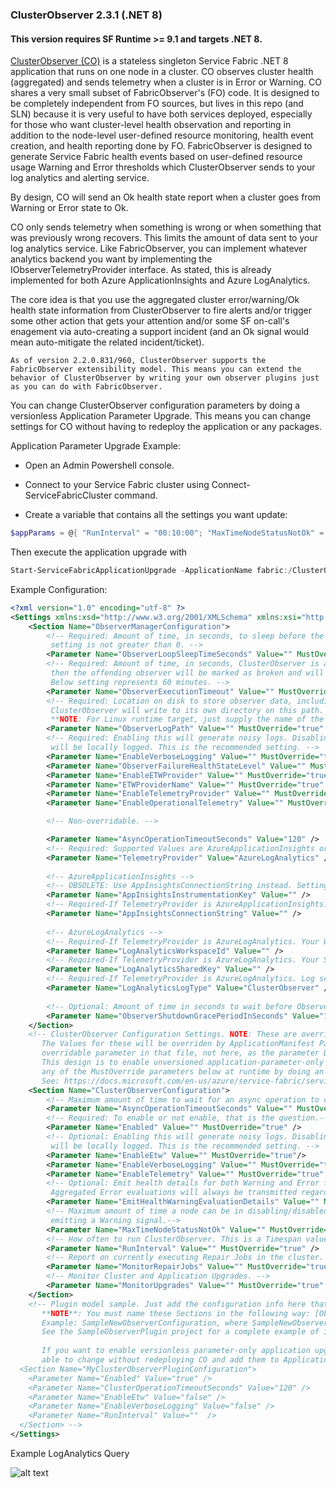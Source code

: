 ### ClusterObserver 2.3.1 (.NET 8)
#### This version requires SF Runtime >= 9.1 and targets .NET 8.

[ClusterObserver (CO)](https://github.com/microsoft/service-fabric-observer/tree/main/ClusterObserver) is a stateless singleton Service Fabric .NET 8 application that runs on one node in a cluster. CO observes cluster health (aggregated) 
and sends telemetry when a cluster is in Error or Warning. CO shares a very small subset of FabricObserver's (FO) code. It is designed to be completely independent from FO sources, 
but lives in this repo (and SLN) because it is very useful to have both services deployed, especially for those who want cluster-level health observation and reporting in addition to 
the node-level user-defined resource monitoring, health event creation, and health reporting done by FO. FabricObserver is designed to generate Service Fabric health events based on user-defined resource usage Warning and Error thresholds which ClusterObserver sends to your log analytics and alerting service.

By design, CO will send an Ok health state report when a cluster goes from Warning or Error state to Ok.

CO only sends telemetry when something is wrong or when something that was previously wrong recovers. This limits the amount of data sent to your log analytics service. Like FabricObserver, you can implement whatever analytics backend 
you want by implementing the IObserverTelemetryProvider interface. As stated, this is already implemented for both Azure ApplicationInsights and Azure LogAnalytics. 

The core idea is that you use the aggregated cluster error/warning/Ok health state information from ClusterObserver to fire alerts and/or trigger some other action that gets your attention and/or some SF on-call's enagement via auto-creating a support incident (and an Ok signal would mean auto-mitigate the related incident/ticket).  

```As of version 2.2.0.831/960, ClusterObserver supports the FabricObserver extensibility model. This means you can extend the behavior of ClusterObserver by writing your own observer plugins just as you can do with FabricObserver.```

You can change ClusterObserver configuration parameters by doing a versionless Application Parameter Upgrade. This means you can change settings for CO without having to redeploy the application or any packages.  

Application Parameter Upgrade Example: 

* Open an Admin Powershell console.

* Connect to your Service Fabric cluster using Connect-ServiceFabricCluster command. 

* Create a variable that contains all the settings you want update:

```Powershell
$appParams = @{ "RunInterval" = "00:10:00"; "MaxTimeNodeStatusNotOk" = "04:00:00"; }
```

Then execute the application upgrade with

```Powershell
Start-ServiceFabricApplicationUpgrade -ApplicationName fabric:/ClusterObserver -ApplicationTypeVersion 2.3.1 -ApplicationParameter $appParams -Monitored -FailureAction rollback
```

Example Configuration:  

```XML
<?xml version="1.0" encoding="utf-8" ?>
<Settings xmlns:xsd="http://www.w3.org/2001/XMLSchema" xmlns:xsi="http://www.w3.org/2001/XMLSchema-instance" xmlns="http://schemas.microsoft.com/2011/01/fabric">
	<Section Name="ObserverManagerConfiguration">
		<!-- Required: Amount of time, in seconds, to sleep before the next iteration of clusterobserver run loop. Internally, the run loop will sleep for 15 seconds if this
         setting is not greater than 0. -->
		<Parameter Name="ObserverLoopSleepTimeSeconds" Value="" MustOverride="true" />
		<!-- Required: Amount of time, in seconds, ClusterObserver is allowed to complete a run. If this time is exceeded, 
         then the offending observer will be marked as broken and will not run again. 
         Below setting represents 60 minutes. -->
		<Parameter Name="ObserverExecutionTimeout" Value="" MustOverride="true" />
		<!-- Required: Location on disk to store observer data, including ObserverManager. 
         ClusterObserver will write to its own directory on this path.
         **NOTE: For Linux runtime target, just supply the name of the directory (not a path with drive letter like you for Windows).** -->
		<Parameter Name="ObserverLogPath" Value="" MustOverride="true" />
		<!-- Required: Enabling this will generate noisy logs. Disabling it means only Warning and Error information 
         will be locally logged. This is the recommended setting. -->
		<Parameter Name="EnableVerboseLogging" Value="" MustOverride="true" />
		<Parameter Name="ObserverFailureHealthStateLevel" Value="" MustOverride="true" />
		<Parameter Name="EnableETWProvider" Value="" MustOverride="true" />
		<Parameter Name="ETWProviderName" Value="" MustOverride="true" />
		<Parameter Name="EnableTelemetryProvider" Value="" MustOverride="true" />
		<Parameter Name="EnableOperationalTelemetry" Value="" MustOverride="true" />

		<!-- Non-overridable. -->

		<Parameter Name="AsyncOperationTimeoutSeconds" Value="120" />
		<!-- Required: Supported Values are AzureApplicationInsights or AzureLogAnalytics as these providers are implemented. -->
		<Parameter Name="TelemetryProvider" Value="AzureLogAnalytics" />
		
		<!-- AzureApplicationInsights -->
		<!-- OBSOLETE: Use AppInsightsConnectionString instead. Setting this has no effect. -->
		<Parameter Name="AppInsightsInstrumentationKey" Value="" />
		<!-- Required-If TelemetryProvider is AzureApplicationInsights. Your Connection String. -->
		<Parameter Name="AppInsightsConnectionString" Value="" />
		
		<!-- AzureLogAnalytics -->
		<!-- Required-If TelemetryProvider is AzureLogAnalytics. Your Workspace Id. -->
		<Parameter Name="LogAnalyticsWorkspaceId" Value="" />
		<!-- Required-If TelemetryProvider is AzureLogAnalytics. Your Shared Key. -->
		<Parameter Name="LogAnalyticsSharedKey" Value="" />
		<!-- Required-If TelemetryProvider is AzureLogAnalytics. Log scope. Default is Application. -->
		<Parameter Name="LogAnalyticsLogType" Value="ClusterObserver" />
		
		<!-- Optional: Amount of time in seconds to wait before ObserverManager signals shutdown. -->
		<Parameter Name="ObserverShutdownGracePeriodInSeconds" Value="1" />
	</Section>
	<!-- ClusterObserver Configuration Settings. NOTE: These are overridable settings, see ApplicationManifest.xml. 
       The Values for these will be overriden by ApplicationManifest Parameter settings. Set DefaultValue for each
       overridable parameter in that file, not here, as the parameter DefaultValues in ApplicationManifest.xml will be used, by default. 
       This design is to enable unversioned application-parameter-only updates. This means you will be able to change
       any of the MustOverride parameters below at runtime by doing an ApplicationUpdate with ApplicationParameters flag. 
       See: https://docs.microsoft.com/en-us/azure/service-fabric/service-fabric-application-upgrade-advanced#upgrade-application-parameters-independently-of-version -->
	<Section Name="ClusterObserverConfiguration">
		<!-- Maximum amount of time to wait for an async operation to complete (e.g., any of the SF API calls..) -->
		<Parameter Name="AsyncOperationTimeoutSeconds" Value="" MustOverride="true" />
		<!-- Required: To enable or not enable, that is the question.-->
		<Parameter Name="Enabled" Value="" MustOverride="true" />
		<!-- Optional: Enabling this will generate noisy logs. Disabling it means only Warning and Error information 
         will be locally logged. This is the recommended setting. -->
		<Parameter Name="EnableEtw" Value="" MustOverride="true"/>
		<Parameter Name="EnableVerboseLogging" Value="" MustOverride="true" />
		<Parameter Name="EnableTelemetry" Value="" MustOverride="true" />
		<!-- Optional: Emit health details for both Warning and Error for aggregated cluster health? 
         Aggregated Error evaluations will always be transmitted regardless of this setting. -->
		<Parameter Name="EmitHealthWarningEvaluationDetails" Value="" MustOverride="true" />
		<!-- Maximum amount of time a node can be in disabling/disabled/down state before
         emitting a Warning signal.-->
		<Parameter Name="MaxTimeNodeStatusNotOk" Value="" MustOverride="true" />
		<!-- How often to run ClusterObserver. This is a Timespan value, e.g., 00:10:00 means every 10 minutes, for example. -->
		<Parameter Name="RunInterval" Value="" MustOverride="true" />
		<!-- Report on currently executing Repair Jobs in the cluster. -->
		<Parameter Name="MonitorRepairJobs" Value="" MustOverride="true" />
		<!-- Monitor Cluster and Application Upgrades. -->
		<Parameter Name="MonitorUpgrades" Value="" MustOverride="true" />
	</Section>
	<!-- Plugin model sample. Just add the configuration info here that your observer needs.
       **NOTE**: You must name these Sections in the following way: [ObserverName]Configuration.
       Example: SampleNewObserverConfiguration, where SampleNewObserver is the type name of the observer plugin.
       See the SampleObserverPlugin project for a complete example of implementing an observer plugin. 
	   
       If you want to enable versionless parameter-only application upgrades, then add MustOverride to the Parameters you want to be 
       able to change without redeploying CO and add them to ApplicationManifest.xml just like for ClusterObserver.
  <Section Name="MyClusterObserverPluginConfiguration">
    <Parameter Name="Enabled" Value="true" />
    <Parameter Name="ClusterOperationTimeoutSeconds" Value="120" />
    <Parameter Name="EnableEtw" Value="false" />
    <Parameter Name="EnableVerboseLogging" Value="false" />
    <Parameter Name="RunInterval" Value=""  />
  </Section> -->
</Settings>
``` 

Example LogAnalytics Query  

![alt text](https://raw.githubusercontent.com/microsoft/service-fabric-observer/main/Documentation/Images/COQueryFileHandles.png "Example LogAnalytics query") 
